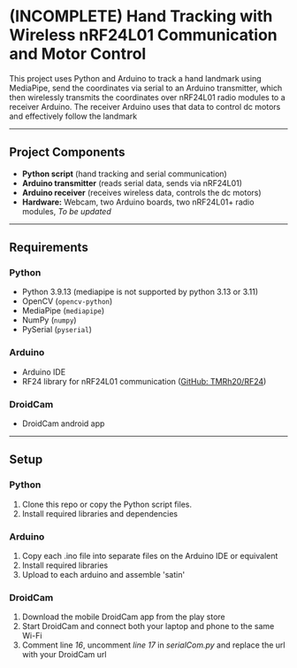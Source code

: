 # (INCOMPLETE) Hand Tracking with Wireless nRF24L01 Communication and Motor Control

This project uses Python and Arduino to track a hand landmark using MediaPipe, send the coordinates via serial to an Arduino transmitter, which then wirelessly transmits the coordinates over nRF24L01 radio modules to a receiver Arduino. The receiver Arduino uses that data to control dc motors and effectively follow the landmark

---

## Project Components

- **Python script** (hand tracking and serial communication)
- **Arduino transmitter** (reads serial data, sends via nRF24L01)
- **Arduino receiver** (receives wireless data, controls the dc motors)
- **Hardware:** Webcam, two Arduino boards, two nRF24L01+ radio modules, *To be updated*

---

## Requirements

### Python

- Python 3.9.13 (mediapipe is not supported by python 3.13 or 3.11)
- OpenCV (`opencv-python`)
- MediaPipe (`mediapipe`)
- NumPy (`numpy`)
- PySerial (`pyserial`)

### Arduino

- Arduino IDE
- RF24 library for nRF24L01 communication ([GitHub: TMRh20/RF24](https://github.com/nRF24/RF24))

### DroidCam

- DroidCam android app

---

## Setup

### Python

1. Clone this repo or copy the Python script files.
2. Install required libraries and dependencies

### Arduino

1. Copy each .ino file into separate files on the Arduino IDE or equivalent
2. Install required libraries
3. Upload to each arduino and assemble 'satin'

### DroidCam

1. Download the mobile DroidCam app from the play store
2. Start DroidCam and connect both your laptop and phone to the same Wi-Fi
3. Comment line *16*, uncomment *line 17* in *serialCom.py* and replace the url with your DroidCam url